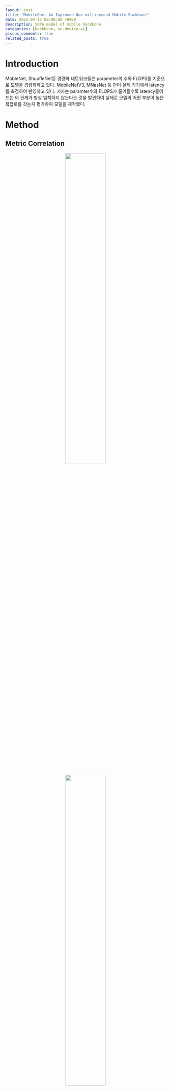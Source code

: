 ```yaml
---
layout: post
title: "MobileOne: An Improved One millisecond Mobile Backbone"
date: 2023-04-17 00:00:00 +0900
description: SOTA model of mobile backbone
categories: [backbone, on-device-ai]
giscus_comments: true
related_posts: true
---
```


# Introduction

MobleNet, ShuufleNet등 경량화 네트워크들은 parameter의 수와 FLOPS를 기준으로 모델을 경량화하고 있다. MobileNetV3, MNasNet 등 만이 실제 기기에서 latency를 측정하여 반영하고 있다. 저자는 paramter수와 FLOPS가 줄어들수록 latency줄어드는 의 관계가 항상 일치하지 않는다는 것을 발견하여 실제로 모델의 어떤 부분이 높은 복잡로를 갖는지 평가하여 모델을 제작했다.

# Method

## Metric Correlation

<p align="center">
    <img src="/assets/post/image/mobileone/Untitled.png" width="50%">
    <img src="/assets/post/image/mobileone/Untitled%201.png" width="50%">
    <img src="/assets/post/image/mobileone/Untitled%202.png" width="50%">
</p>

모델의 cost를 비교할 때 parameter의 수와 FLOPS를 기준으로 비교하곤한다. 하지만 실제 모바일환경에서 일치가 안될 경우고 있으므로 iPhone 12를 사용하여 상관관계를 측정했다.

<p align="center">
    <img src="/assets/post/image/mobileone/Untitled%203.png" width="50%">
</p>

그 결과 모바일 환경에서는 FLOPS가 중간정도의 상관관계를 나타냈고 파라미터의 수는 낮은 상관관계를 나타냈다. 반면에 CPU 환경에서는 관계가 없보인다.

## Key Bottlenecks

### Activation Function

Activation function마다 cost가 다르다. 따라서 이를 비교하기 위해 30 layer의 모델을 선언하였으며 activation layer만 바꾸면서 속도측정을 했다.

<p align="center">
    <img src="/assets/post/image/mobileone/Untitled%204.png" width="50%">
</p>

Dynamic Shift-Max등 여러 강력한 activation function이 있으나 이는 latency가 커서 RELU를 사용하기로 했다.

### Architectural Blocks

Runtime performace에 영향을 주는 원인은 크게 memory access cost과 degree of parallelism이 있다. 예를 들면 skip connection은 이전 feature map에 대한 정보를 저장하고 읽어와야하기 때문에 memory access cost가 늘어나고 SE-block에서 사용하는 global pooling operation은 동기화를 해야하기 때문에 degree of parallelism이 줄어든다. 따라서 MobileOne에서는 skip connectiond르 제거하고 SE-block의 수는 적당히 조절하였다.

## MobileOne Architecture

### MobileOne Block

기본적인 block은 depthwise, pointwise layer로 factorization하였다. Basic block은 MobileNet-V1에서 사용하는 3x3 depthwise convolution과 1x1 pointwise convolution을 사용한다. 그리고 Rep-VGG에서 사용한 re-parameterizable skip connection을 사용한다. 이 때 trivial over-parameterization factor k는 1~5의 값을 사용한다. Memory access cost를 줄이기 위해 skip connection은 inference time에 제거했다.

<p align="center">
    <img src="/assets/post/image/mobileone/Untitled%205.png" width="50%">
    <img src="/assets/post/image/mobileone/Untitled%206.png" width="50%">
</p>

Convolution에 대해서는 BachNorm을 Conv layer에 folding하였다. Kernel size $$K$$, Input channel dimension $$C_{in}$$, output channel dimension $$C_{out}$$에 대해서 weight matix는 $$W^\prime \in \mathbb{R}^{C_{out} \times C_{in} \times K \times K}$$, bias는 $$b^\prime \in \mathbb{R}^D$$로 표시할 수 있다. 또한 BatchNorm은 accumulated mean $$\mu$$, accumulated standard deviation $$\sigma$$, scale $$\gamma$$, bias $$\beta$$로 구성되어 있다. Conv와 BN은 모두 linear operation이므로 이를 다느과 같이 합칠 수 있다.

- Weight

$$
\hat{W}=W^\prime * \frac{\gamma}{\sigma}
$$

- Bias

$$
\hat{b}=(b^\prime - \mu) * \frac{\gamma}{\sigma}+\beta
$$

BN에 대한 skip connection은 1x1 convolutio에 K-1 zero padding으로 folding 할 수 있다. 위 과정을 통해 얻어진 folding은 inferenec time에 사 된다.

### Model Scaling

모델의 속도를 위해 block의 수는 resolution마다 다르게설정했다. 이는 resolution이 높은 상단 layer에서는 cost가 높기 때문에 block의 수를 줄이고 하단 layer는 channel 수가 많기 때문에 block를 줄이게 된 것이다.

<p align="center">
    <img src="/assets/post/image/mobileone/Untitled%207.png" width="100%">
</p>

## Training

Overfitting을 방지하기 위해 small model에 대해서는 regularization을 적게 해야한다. 또한 cosine learning rate를 decay와 함께 regularization도 deacy를 해준다.

# Result

<p align="center">
    <img src="/assets/post/image/mobileone/Untitled%208.png" width="50%">
</p>

파라이머의 수가 비슷한 모델중에서는 성능이 제일 높게 나타난다.

<p align="center">
    <img src="/assets/post/image/mobileone/Untitled%209.png" width="50%">
    <img src="/assets/post/image/mobileone/Untitled%2010.png" width="50%">
</p>

Reparameterization도 성능에 좋은 영향을 내는데 모델의 크기가 클수록 성능차이가 좁아진다.

<p align="center">
    <img src="/assets/post/image/mobileone/Untitled%2011.png" width="50%">
</p>

다른 모바일 네트워크를 CPU, GPU, Mobile에서 돌렸을 때 성능과 속도가 좋았고

<p align="center">
    <img src="/assets/post/image/mobileone/Untitled%2012.png" width="50%">
</p>
knowledge distillation을 했을 때도 성능이 제일 좋았다.

<p align="center">
    <img src="/assets/post/image/mobileone/Untitled%2013.png" width="100%">
    <img src="/assets/post/image/mobileone/Untitled%2014.png" width="50%">
</p>

다른 Task에서도 성능이 좋았다.
